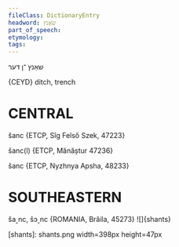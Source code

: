 ```yaml
---
fileClass: DictionaryEntry
headword: שאַנץ
part_of_speech: 
etymology: 
tags: 
---
```

שאַנץ
־ן
דער

{CEYD}
ditch, trench

CENTRAL
========

šanc {ETCP, Sîg Felső Szek, 47223}

šanc(l) {ETCP, Mănăștur 47236}

šanc {ETCP, Nyzhnya Apsha, 48233}

SOUTHEASTERN
==============

ša˲nc, šɔ˯nc {ROMANIA, Brăila, 45273}
![]{shants}


[shants]: shants.png width=398px height=47px